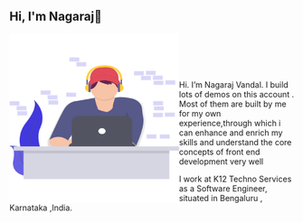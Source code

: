 ## Hi, I'm Nagaraj👋 

<img src="./Images/coder.svg" align="left" alt="Image That shows A guy Coding" width="300px" height="300px">
<br />
<br />
<br />
<br />


Hi. I’m Nagaraj Vandal. I build lots of demos on this account . Most of them are built by me for my own experience,through which i can enhance and enrich my skills
and understand the core concepts of front end development very well

I work at K12 Techno Services as a Software Engineer, situated in Bengaluru , Karnataka ,India.

